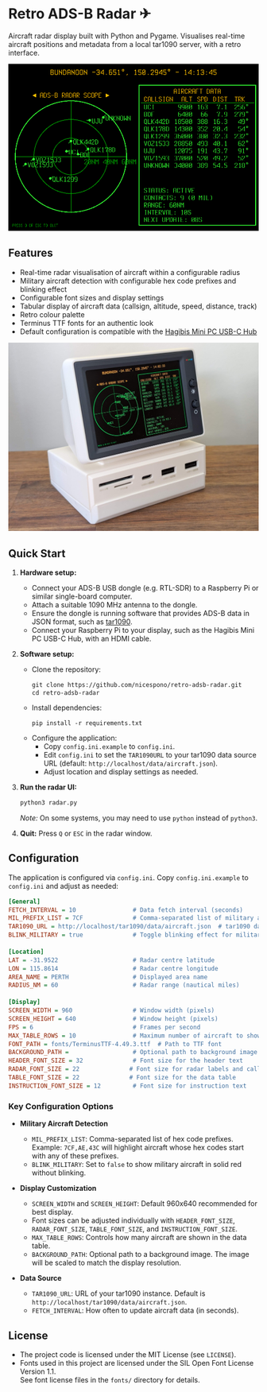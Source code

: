 # Retro ADS-B Radar ✈

Aircraft radar display built with Python and Pygame. Visualises real-time aircraft positions and metadata from a local tar1090 server, with a retro interface.

![Retro ADS-B Radar Screenshot](images/screenshot.png)

## Features
- Real-time radar visualisation of aircraft within a configurable radius
- Military aircraft detection with configurable hex code prefixes and blinking effect
- Configurable font sizes and display settings
- Tabular display of aircraft data (callsign, altitude, speed, distance, track)
- Retro colour palette
- Terminus TTF fonts for an authentic look
- Default configuration is compatible with the [Hagibis Mini PC USB-C Hub](https://hagibis.com/products-p00288p1.html)

![Retro ADS-B Radar Running on Hagibis Mini PC USB-C Hub](images/hagibis_display.jpg)

## Quick Start

1. **Hardware setup:**
   - Connect your ADS-B USB dongle (e.g. RTL-SDR) to a Raspberry Pi or similar single-board computer.
   - Attach a suitable 1090 MHz antenna to the dongle.
   - Ensure the dongle is running software that provides ADS-B data in JSON format, such as [tar1090](https://github.com/wiedehopf/tar1090).
   - Connect your Raspberry Pi to your display, such as the Hagibis Mini PC USB-C Hub, with an HDMI cable.

2. **Software setup:**
   - Clone the repository:
     ```
     git clone https://github.com/nicespono/retro-adsb-radar.git
     cd retro-adsb-radar
     ```
   - Install dependencies:
     ```
     pip install -r requirements.txt
     ```
   - Configure the application:
     - Copy `config.ini.example` to `config.ini`.
     - Edit `config.ini` to set the `TAR1090URL` to your tar1090 data source URL (default: `http://localhost/data/aircraft.json`).
     - Adjust location and display settings as needed.

3. **Run the radar UI:**
   ```bash
   python3 radar.py
   ```
   *Note:* On some systems, you may need to use `python` instead of `python3`.
5. **Quit:** Press `Q` or `ESC` in the radar window.

## Configuration
The application is configured via `config.ini`. Copy `config.ini.example` to `config.ini` and adjust as needed:

```ini
[General]
FETCH_INTERVAL = 10                # Data fetch interval (seconds)
MIL_PREFIX_LIST = 7CF              # Comma-separated list of military aircraft hex prefixes (e.g. 7CF,AE,43C)
TAR1090_URL = http://localhost/tar1090/data/aircraft.json  # tar1090 data source URL
BLINK_MILITARY = true              # Toggle blinking effect for military aircraft (true/false)

[Location]
LAT = -31.9522                     # Radar centre latitude
LON = 115.8614                     # Radar centre longitude
AREA_NAME = PERTH                  # Displayed area name
RADIUS_NM = 60                     # Radar range (nautical miles)

[Display]
SCREEN_WIDTH = 960                 # Window width (pixels)
SCREEN_HEIGHT = 640                # Window height (pixels)
FPS = 6                            # Frames per second
MAX_TABLE_ROWS = 10                # Maximum number of aircraft to show in the table
FONT_PATH = fonts/TerminusTTF-4.49.3.ttf  # Path to TTF font
BACKGROUND_PATH =                  # Optional path to background image
HEADER_FONT_SIZE = 32              # Font size for the header text
RADAR_FONT_SIZE = 22              # Font size for radar labels and callsigns
TABLE_FONT_SIZE = 22              # Font size for the data table
INSTRUCTION_FONT_SIZE = 12         # Font size for instruction text
```

### Key Configuration Options

- **Military Aircraft Detection**
  - `MIL_PREFIX_LIST`: Comma-separated list of hex code prefixes. Example: `7CF,AE,43C` will highlight aircraft whose hex codes start with any of these prefixes.
  - `BLINK_MILITARY`: Set to `false` to show military aircraft in solid red without blinking.

- **Display Customization**
  - `SCREEN_WIDTH` and `SCREEN_HEIGHT`: Default 960x640 recommended for best display.
  - Font sizes can be adjusted individually with `HEADER_FONT_SIZE`, `RADAR_FONT_SIZE`, `TABLE_FONT_SIZE`, and `INSTRUCTION_FONT_SIZE`.
  - `MAX_TABLE_ROWS`: Controls how many aircraft are shown in the data table.
  - `BACKGROUND_PATH`: Optional path to a background image. The image will be scaled to match the display resolution.

- **Data Source**
  - `TAR1090_URL`: URL of your tar1090 instance. Default is `http://localhost/tar1090/data/aircraft.json`.
  - `FETCH_INTERVAL`: How often to update aircraft data (in seconds).

## License
- The project code is licensed under the MIT License (see `LICENSE`).
- Fonts used in this project are licensed under the SIL Open Font License Version 1.1.  
  See font license files in the `fonts/` directory for details.